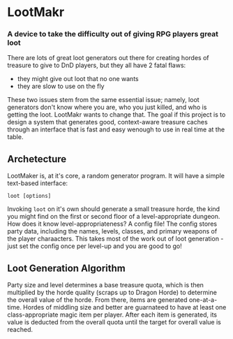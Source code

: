 # LootMakr
### A device to take the difficulty out of giving RPG players great loot

There are lots of great loot generators out there for creating hordes of treasure to give to DnD players, but they all have 2 fatal flaws: 
- they might give out loot that no one wants
- they are slow to use on the fly

These two issues stem from the same essential issue; namely, loot generators don't know where you are, who you just killed, and who is getting the loot. LootMakr wants to change that. The goal if this project is to design a system that generates good, context-aware treasure caches through an interface that is fast and easy wenough to use in real time at the table.

## Archetecture

LootMaker is, at it's core, a random generator program. It will have a simple text-based interface:

`loot [options]`

Invoking `loot` on it's own should generate a small treasure horde, the kind you might find on the first or second floor of a level-appropriate dungeon. How does it know level-appropriateness? A config file! The config stores party data, including the names, levels, classes, and primary weapons of the player charaacters. This takes most of the work out of loot generation - just set the config once per level-up and you are good to go!

## Loot Generation Algorithm
Party size and level determines a base treasure quota, which is then multiplied by the horde quality (scraps up to Dragon Horde) to determine the overall value of the horde. From there, items are generated one-at-a-time. Hordes of middling size and better are guarnateed to have at least one class-appropriate magic item per player. After each item is generated, its value is deducted from the overall quota until the target for overall value is reached.